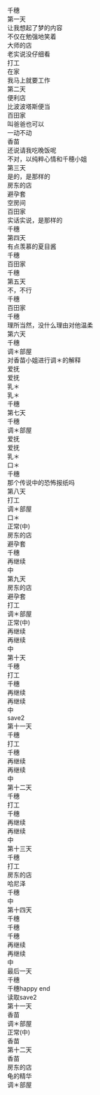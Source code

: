 千穗  
第一天  
让我想起了梦的内容  
不仅在勉强地笑着  
大师的店  
老实说没仔细看  
打工  
在家  
我马上就要工作  
第二天  
便利店  
比波波塔斯便当  
百田家  
叫爸爸也可以  
一动不动  
香苗  
还说请我吃晚饭呢  
不对，以纯粹心情和千穂小姐  
第三天  
是的，是那样的  
房东的店  
避孕套  
空房间  
百田家  
实话实说，是那样的  
千穗  
第四天  
有点羡慕的夏目酱  
千穗  
百田家  
千穗  
第五天  
不，不行  
千穗  
百田家  
千穗  
理所当然，没什么理由对他温柔  
第六天  
千穗  
调＊部屋  
对香苗小姐进行调＊的解释  
爱抚  
爱抚  
乳＊  
乳＊  
千穗  
第七天  
千穗  
调＊部屋  
爱抚  
爱抚  
乳＊  
口＊  
千穗  
那个传说中的恐怖报纸吗  
第八天  
打工  
调＊部屋  
口＊  
正常(中)  
房东的店  
避孕套  
千穗  
再继续  
中  
第九天  
房东的店  
避孕套  
打工  
调＊部屋  
正常(中)  
再继续  
再继续  
中  
第十天  
千穗  
打工  
千穗  
再继续  
再继续  
中  
save2  
第十一天  
千穗  
打工  
千穗  
再继续  
再继续  
中  
第十二天  
千穗  
打工  
千穗  
再继续  
再继续  
中  
第十三天  
千穗  
打工  
房东的店  
哈尼泽  
千穗  
中  
第十四天  
千穗  
千穗  
千穗  
再继续  
再继续  
中  
最后一天  
千穗  
千穗happy end  
读取save2  
第十一天  
香苗  
调＊部屋  
正常(中)  
香苗  
第十二天  
香苗  
房东的店  
龟的精华  
调＊部屋